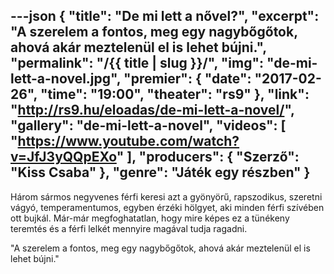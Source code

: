 ---json
{
    "title": "De mi lett a nővel?",
    "excerpt": "A szerelem a fontos, meg egy nagybőgőtok, ahová akár meztelenül el is lehet bújni.",
    "permalink": "/{{ title | slug }}/",
    "img": "de-mi-lett-a-novel.jpg",
    "premier": {
        "date": "2017-02-26",
        "time": "19:00",
        "theater": "rs9"
    },
    "link": "http://rs9.hu/eloadas/de-mi-lett-a-novel/",
    "gallery": "de-mi-lett-a-novel",
    "videos": [
        "https://www.youtube.com/watch?v=JfJ3yQQpEXo"
    ],
    "producers": {
        "Szerző": "Kiss Csaba"
    },
    "genre": "Játék egy részben"
}
---

Három sármos negyvenes férfi keresi azt a gyönyörű, rapszodikus, szeretni vágyó, temperamentumos, egyben érzéki hölgyet, aki minden férfi szívében ott bujkál. Már-már megfoghatatlan, hogy mire képes ez a tünékeny teremtés és a férfi lelkét mennyire magával tudja ragadni.

"A szerelem a fontos, meg egy nagybőgőtok, ahová akár meztelenül el is lehet bújni."